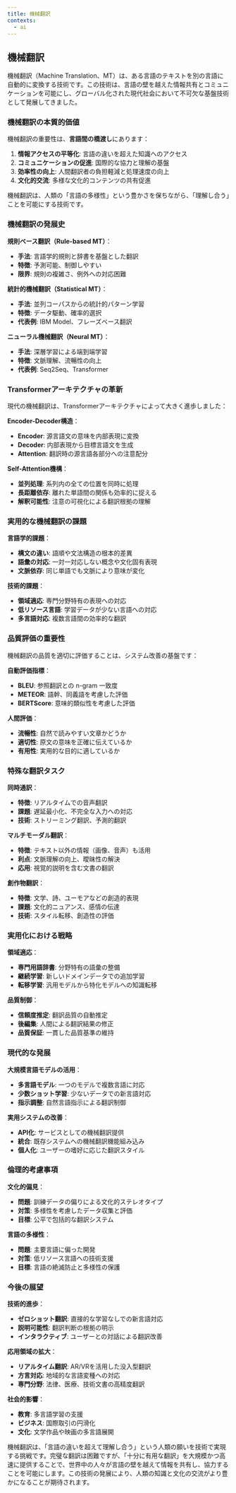 ```yaml
---
title: 機械翻訳
contexts:
  - ai
---
```


<Context name="ai">

## 機械翻訳

機械翻訳（Machine Translation、MT）は、ある言語のテキストを別の言語に自動的に変換する技術です。この技術は、言語の壁を越えた情報共有とコミュニケーションを可能にし、グローバル化された現代社会において不可欠な基盤技術として発展してきました。

### 機械翻訳の本質的価値

機械翻訳の重要性は、**言語間の橋渡し**にあります：

1. **情報アクセスの平等化**: 言語の違いを超えた知識へのアクセス
2. **コミュニケーションの促進**: 国際的な協力と理解の基盤
3. **効率性の向上**: 人間翻訳者の負担軽減と処理速度の向上
4. **文化的交流**: 多様な文化的コンテンツの共有促進

機械翻訳は、人類の「言語の多様性」という豊かさを保ちながら、「理解し合う」ことを可能にする技術です。

### 機械翻訳の発展史

**規則ベース翻訳（Rule-based MT）**：
- **手法**: 言語学的規則と辞書を基盤とした翻訳
- **特徴**: 予測可能、制御しやすい
- **限界**: 規則の複雑さ、例外への対応困難

**統計的機械翻訳（Statistical MT）**：
- **手法**: 並列コーパスからの統計的パターン学習
- **特徴**: データ駆動、確率的選択
- **代表例**: IBM Model、フレーズベース翻訳

**ニューラル機械翻訳（Neural MT）**：
- **手法**: 深層学習による端到端学習
- **特徴**: 文脈理解、流暢性の向上
- **代表例**: Seq2Seq、Transformer

### Transformerアーキテクチャの革新

現代の機械翻訳は、Transformerアーキテクチャによって大きく進歩しました：

**Encoder-Decoder構造**：
- **Encoder**: 源言語文の意味を内部表現に変換
- **Decoder**: 内部表現から目標言語文を生成
- **Attention**: 翻訳時の源言語各部分への注意配分

**Self-Attention機構**：
- **並列処理**: 系列内の全ての位置を同時に処理
- **長距離依存**: 離れた単語間の関係も効率的に捉える
- **解釈可能性**: 注意の可視化による翻訳根拠の理解

### 実用的な機械翻訳の課題

**言語学的課題**：
- **構文の違い**: 語順や文法構造の根本的差異
- **語彙の対応**: 一対一対応しない概念や文化固有表現
- **文脈依存**: 同じ単語でも文脈により意味が変化

**技術的課題**：
- **領域適応**: 専門分野特有の表現への対応
- **低リソース言語**: 学習データが少ない言語への対応
- **多言語対応**: 複数言語間の効率的な翻訳

### 品質評価の重要性

機械翻訳の品質を適切に評価することは、システム改善の基盤です：

**自動評価指標**：
- **BLEU**: 参照翻訳との n-gram 一致度
- **METEOR**: 語幹、同義語を考慮した評価
- **BERTScore**: 意味的類似性を考慮した評価

**人間評価**：
- **流暢性**: 自然で読みやすい文章かどうか
- **適切性**: 原文の意味を正確に伝えているか
- **有用性**: 実用的な目的に適しているか

### 特殊な翻訳タスク

**同時通訳**：
- **特徴**: リアルタイムでの音声翻訳
- **課題**: 遅延最小化、不完全な入力への対応
- **技術**: ストリーミング翻訳、予測的翻訳

**マルチモーダル翻訳**：
- **特徴**: テキスト以外の情報（画像、音声）も活用
- **利点**: 文脈理解の向上、曖昧性の解決
- **応用**: 視覚的説明を含む文書の翻訳

**創作物翻訳**：
- **特徴**: 文学、詩、ユーモアなどの創造的表現
- **課題**: 文化的ニュアンス、感情の伝達
- **技術**: スタイル転移、創造性の評価

### 実用化における戦略

**領域適応**：
- **専門用語辞書**: 分野特有の語彙の整備
- **継続学習**: 新しいドメインデータでの追加学習
- **転移学習**: 汎用モデルから特化モデルへの知識転移

**品質制御**：
- **信頼度推定**: 翻訳品質の自動推定
- **後編集**: 人間による翻訳結果の修正
- **品質保証**: 一貫した品質基準の維持

### 現代的な発展

**大規模言語モデルの活用**：
- **多言語モデル**: 一つのモデルで複数言語に対応
- **少数ショット学習**: 少ないデータでの新言語対応
- **指示調整**: 自然言語指示による翻訳制御

**実用システムの改善**：
- **API化**: サービスとしての機械翻訳提供
- **統合**: 既存システムへの機械翻訳機能組み込み
- **個人化**: ユーザーの嗜好に応じた翻訳スタイル

### 倫理的考慮事項

**文化的偏見**：
- **問題**: 訓練データの偏りによる文化的ステレオタイプ
- **対策**: 多様性を考慮したデータ収集と評価
- **目標**: 公平で包括的な翻訳システム

**言語の多様性**：
- **問題**: 主要言語に偏った開発
- **対策**: 低リソース言語への技術支援
- **目標**: 言語の絶滅防止と多様性の保護

### 今後の展望

**技術的進歩**：
- **ゼロショット翻訳**: 直接的な学習なしでの新言語対応
- **説明可能性**: 翻訳判断の根拠の明示
- **インタラクティブ**: ユーザーとの対話による翻訳改善

**応用領域の拡大**：
- **リアルタイム翻訳**: AR/VRを活用した没入型翻訳
- **方言対応**: 地域的な言語変種への対応
- **専門分野**: 法律、医療、技術文書の高精度翻訳

**社会的影響**：
- **教育**: 多言語学習の支援
- **ビジネス**: 国際取引の円滑化
- **文化**: 文学作品や映画の多言語展開

機械翻訳は、「言語の違いを超えて理解し合う」という人類の願いを技術で実現する挑戦です。完璧な翻訳は困難ですが、「十分に有用な翻訳」を大規模かつ高速に提供することで、世界中の人々が言語の壁を越えて情報を共有し、協力することを可能にします。この技術の発展により、人類の知識と文化の交流がより豊かになることが期待されます。

</Context>

